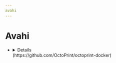 ```yaml
---
avahi
---
```


# Avahi

- <details>
      <h3>WebUI Dashboard</h3>
      <img src="resources/screenshots/octoprint.webp" alt="octoprint ui screenshot"/>

      <img alt="x64 Version" src="https://img.shields.io/docker/v/octoprint/octoprint/latest?arch=amd64&label=x64">
      <img alt="Arm64 Version" src="https://img.shields.io/docker/v/octoprint/octoprint/latest?arch=arm64&label=arm64">

    </details>
  (https://github.com/OctoPrint/octoprint-docker)
